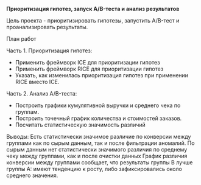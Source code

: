 **Приоритизация гипотез, запуск A/B-теста и анализ результатов**

Цель проекта - приоритизировать гипотезы, запустить A/B-тест и проанализировать результаты.

План работ

Часть 1. Приоритизация гипотез:

- Применить фреймворк ICE для приоритизации гипотез
- Применить фреймворк RICE для приоритизации гипотез
- Указать, как изменилась приоритизация гипотез при применении RICE вместо ICE.

Часть 2. Анализ A/B-теста:

- Построить графики кумулятивной выручки и среднего чека по группам.
- Построить точечный график количества и стоимостей заказов.
- Посчитать статистическую значимость различий

Выводы: Есть статистически значимое различие по конверсии между группами как по сырым данным, так и после фильтрации аномалий.
По сырым данным нет статистически значимого различия по среднему чеку между группами, как и после очистки данных
График различия конверсии между группами сообщает, что результаты группы B лучше группы A: имеют тенденцию к росту, либо зафиксировались около среднего значения.

